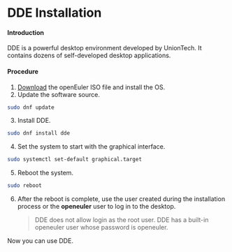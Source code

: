 # DDE Installation
#### Introduction

DDE is a powerful desktop environment developed by UnionTech. It contains dozens of self-developed desktop applications.

#### Procedure

1. [Download](https://openeuler.org/zh/download/) the openEuler ISO file and install the OS.
2. Update the software source.
```bash
sudo dnf update
```
3. Install DDE.
```bash
sudo dnf install dde
```
4. Set the system to start with the graphical interface.
```bash
sudo systemctl set-default graphical.target
```
5. Reboot the system.
```bash
sudo reboot
```
6. After the reboot is complete, use the user created during the installation process or the **openeuler** user to log in to the desktop.

   > DDE does not allow login as the root user.
   > DDE has a built-in openeuler user whose password is openeuler.

Now you can use DDE.

